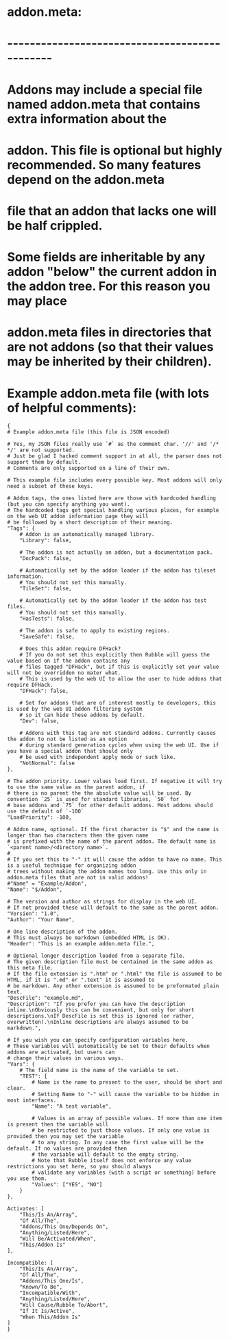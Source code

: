 
# addon.meta:
# ----------------------------------------------

# Addons may include a special file named addon.meta that contains extra information about the
# addon. This file is optional but **highly** recommended. So many features depend on the addon.meta
# file that an addon that lacks one will be half crippled.

# Some fields are inheritable by any addon "below" the current addon in the addon tree. For this reason you may place
# addon.meta files in directories that are not addons (so that their values may be inherited by their children).

# Example addon.meta file (with lots of helpful comments):

	{
	# Example addon.meta file (this file is JSON encoded)
	
	# Yes, my JSON files really use `#` as the comment char. '//' and '/* */' are not supported.
	# Just be glad I hacked comment support in at all, the parser does not support them by default.
	# Comments are only supported on a line of their own.
	
	# This example file includes every possible key. Most addons will only need a subset of these keys.
	
	# Addon tags, the ones listed here are those with hardcoded handling (but you can specify anything you want).
	# The hardcoded tags get special handling various places, for example on the web UI addon information page they will
	# be followed by a short description of their meaning.
	"Tags": {
		# Addon is an automatically managed library.
		"Library": false,
		
		# The addon is not actually an addon, but a documentation pack.
		"DocPack": false,
		
		# Automatically set by the addon loader if the addon has tileset information.
		# You should not set this manually.
		"TileSet": false,
		
		# Automatically set by the addon loader if the addon has test files.
		# You should not set this manually.
		"HasTests": false,
		
		# The addon is safe to apply to existing regions.
		"SaveSafe": false,
		
		# Does this addon require DFHack?
		# If you do not set this explicitly then Rubble will guess the value based on if the addon contains any
		# files tagged "DFHack", but if this is explicitly set your value will not be overridden no mater what.
		# This is used by the web UI to allow the user to hide addons that require DFHack.
		"DFHack": false,
		
		# Set for addons that are of interest mostly to developers, this is used by the web UI addon filtering system
		# so it can hide these addons by default.
		"Dev": false,
		
		# Addons with this tag are not standard addons. Currently causes the addon to not be listed as an option
		# during standard generation cycles when using the web UI. Use if you have a special addon that should only
		# be used with independent apply mode or such like.
		"NotNormal": false
	},
	
	# The addon priority. Lower values load first. If negative it will try to use the same value as the parent addon, if
	# there is no parent the the absolute value will be used. By convention `25` is used for standard libraries, `50` for
	# base addons and `75` for other default addons. Most addons should use the default of `-100`
	"LoadPriority": -100,
	
	# Addon name, optional. If the first character is "$" and the name is longer than two characters then the given name
	# is prefixed with the name of the parent addon. The default name is `<parent name>/<directory name>`.
	# 
	# If you set this to "-" it will cause the addon to have no name. This is a useful technique for organizing addon
	# trees without making the addon names too long. Use this only in addon.meta files that are not in valid addons!
	#"Name" = "Example/Addon",
	"Name": "$/Addon",
	
	# The version and author as strings for display in the web UI.
	# If not provided these will default to the same as the parent addon.
	"Version": "1.0",
	"Author": "Your Name",
	
	# One line description of the addon.
	# This must always be markdown (embedded HTML is OK).
	"Header": "This is an example addon.meta file.",
	
	# Optional longer description loaded from a separate file.
	# The given description file must be contained in the same addon as this meta file.
	# If the file extension is ".htm" or ".html" the file is assumed to be HTML, if it is ".md" or ".text" it is assumed to
	# be markdown. Any other extension is assumed to be preformated plain text.
	"DescFile": "example.md",
	"Description": "If you prefer you can have the description inline.\nObviously this can be convenient, but only for short descriptions.\nIf DescFile is set this is ignored (or rather, overwritten).\nInline descriptions are always assumed to be markdown.",
	
	# If you wish you can specify configuration variables here.
	# These variables will automatically be set to their defaults when addons are activated, but users can
	# change their values in various ways.
	"Vars": {
		# The field name is the name of the variable to set.
		"TEST": {
			# Name is the name to present to the user, should be short and clear.
			# Setting Name to "-" will cause the variable to be hidden in most interfaces.
			"Name": "A test variable",
			
			# Values is an array of possible values. If more than one item is present then the variable will
			# be restricted to just those values. If only one value is provided then you may set the variable
			# to any string. In any case the first value will be the default. If no values are provided then
			# the variable will default to the empty string.
			# Note that Rubble itself does not enforce any value restrictions you set here, so you should always
			# validate any variables (with a script or something) before you use them.
			"Values": ["YES", "NO"]
		}
	},
	
	Activates: [
		"This/Is An/Array",
		"Of All/The",
		"Addons/This One/Depends On",
		"Anything/Listed/Here",
		"Will Be/Activated/When",
		"This/Addon Is"
	],
	
	Incompatible: [
		"This/Is An/Array",
		"Of All/The",
		"Addons/This One/Is",
		"Known/To Be",
		"Incompatible/With",
		"Anything/Listed/Here",
		"Will Cause/Rubble To/Abort",
		"If It Is/Active",
		"When This/Addon Is"
	]
	}
